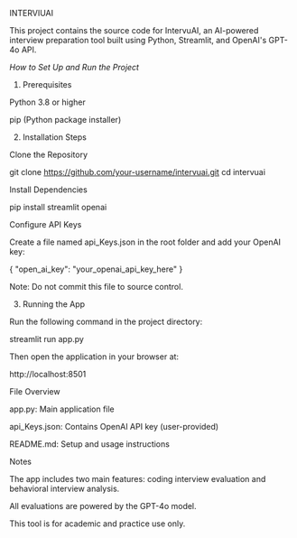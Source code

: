 INTERVIUAI

This project contains the source code for IntervuAI, an AI-powered interview preparation tool built using Python, Streamlit, and OpenAI's GPT-4o API.

*How to Set Up and Run the Project*

1. Prerequisites

Python 3.8 or higher

pip (Python package installer)

2. Installation Steps

Clone the Repository

git clone https://github.com/your-username/intervuai.git
cd intervuai

Install Dependencies

pip install streamlit openai

Configure API Keys

Create a file named api_Keys.json in the root folder and add your OpenAI key:

{
  "open_ai_key": "your_openai_api_key_here"
}

Note: Do not commit this file to source control.

3. Running the App

Run the following command in the project directory:

streamlit run app.py

Then open the application in your browser at:

http://localhost:8501

File Overview

app.py: Main application file

api_Keys.json: Contains OpenAI API key (user-provided)

README.md: Setup and usage instructions

Notes

The app includes two main features: coding interview evaluation and behavioral interview analysis.

All evaluations are powered by the GPT-4o model.

This tool is for academic and practice use only.